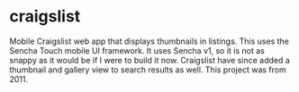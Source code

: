 craigslist
==========

Mobile Craigslist web app that displays thumbnails in listings. This uses the Sencha Touch mobile UI framework. It uses Sencha v1, so it is not as snappy as it would be if I were to build it now. Craigslist have since added a thumbnail and gallery view to search results as well. This project was from 2011.
